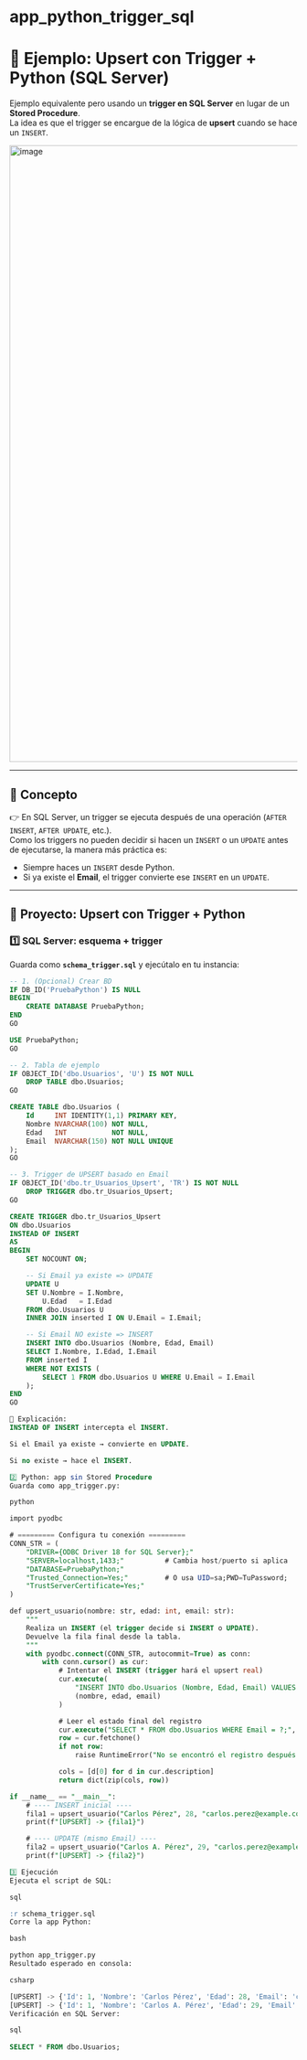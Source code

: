 # app_python_trigger_sql
# 🚀 Ejemplo: Upsert con Trigger + Python (SQL Server)

Ejemplo equivalente pero usando un **trigger en SQL Server** en lugar de un **Stored Procedure**.  
La idea es que el trigger se encargue de la lógica de **upsert** cuando se hace un `INSERT`.

<img width="1272" height="1079" alt="image" src="https://github.com/user-attachments/assets/86d866ca-29b0-491e-a776-bebd12a53175" />

---

## 📌 Concepto
👉 En SQL Server, un trigger se ejecuta después de una operación (`AFTER INSERT`, `AFTER UPDATE`, etc.).  
Como los triggers no pueden decidir si hacen un `INSERT` o un `UPDATE` antes de ejecutarse, la manera más práctica es:

- Siempre haces un `INSERT` desde Python.  
- Si ya existe el **Email**, el trigger convierte ese `INSERT` en un `UPDATE`.

---

## 📂 Proyecto: Upsert con Trigger + Python

### 1️⃣ SQL Server: esquema + trigger  

Guarda como **`schema_trigger.sql`** y ejecútalo en tu instancia:

```sql
-- 1. (Opcional) Crear BD
IF DB_ID('PruebaPython') IS NULL
BEGIN
    CREATE DATABASE PruebaPython;
END
GO

USE PruebaPython;
GO

-- 2. Tabla de ejemplo
IF OBJECT_ID('dbo.Usuarios', 'U') IS NOT NULL
    DROP TABLE dbo.Usuarios;
GO

CREATE TABLE dbo.Usuarios (
    Id     INT IDENTITY(1,1) PRIMARY KEY,
    Nombre NVARCHAR(100) NOT NULL,
    Edad   INT           NOT NULL,
    Email  NVARCHAR(150) NOT NULL UNIQUE
);
GO

-- 3. Trigger de UPSERT basado en Email
IF OBJECT_ID('dbo.tr_Usuarios_Upsert', 'TR') IS NOT NULL
    DROP TRIGGER dbo.tr_Usuarios_Upsert;
GO

CREATE TRIGGER dbo.tr_Usuarios_Upsert
ON dbo.Usuarios
INSTEAD OF INSERT
AS
BEGIN
    SET NOCOUNT ON;

    -- Si Email ya existe => UPDATE
    UPDATE U
    SET U.Nombre = I.Nombre,
        U.Edad   = I.Edad
    FROM dbo.Usuarios U
    INNER JOIN inserted I ON U.Email = I.Email;

    -- Si Email NO existe => INSERT
    INSERT INTO dbo.Usuarios (Nombre, Edad, Email)
    SELECT I.Nombre, I.Edad, I.Email
    FROM inserted I
    WHERE NOT EXISTS (
        SELECT 1 FROM dbo.Usuarios U WHERE U.Email = I.Email
    );
END
GO

📖 Explicación:
INSTEAD OF INSERT intercepta el INSERT.

Si el Email ya existe → convierte en UPDATE.

Si no existe → hace el INSERT.

2️⃣ Python: app sin Stored Procedure
Guarda como app_trigger.py:

python

import pyodbc

# ========= Configura tu conexión =========
CONN_STR = (
    "DRIVER={ODBC Driver 18 for SQL Server};"
    "SERVER=localhost,1433;"          # Cambia host/puerto si aplica
    "DATABASE=PruebaPython;"
    "Trusted_Connection=Yes;"         # O usa UID=sa;PWD=TuPassword;
    "TrustServerCertificate=Yes;"
)

def upsert_usuario(nombre: str, edad: int, email: str):
    """
    Realiza un INSERT (el trigger decide si INSERT o UPDATE).
    Devuelve la fila final desde la tabla.
    """
    with pyodbc.connect(CONN_STR, autocommit=True) as conn:
        with conn.cursor() as cur:
            # Intentar el INSERT (trigger hará el upsert real)
            cur.execute(
                "INSERT INTO dbo.Usuarios (Nombre, Edad, Email) VALUES (?, ?, ?);",
                (nombre, edad, email)
            )

            # Leer el estado final del registro
            cur.execute("SELECT * FROM dbo.Usuarios WHERE Email = ?;", (email,))
            row = cur.fetchone()
            if not row:
                raise RuntimeError("No se encontró el registro después del upsert.")

            cols = [d[0] for d in cur.description]
            return dict(zip(cols, row))

if __name__ == "__main__":
    # ---- INSERT inicial ----
    fila1 = upsert_usuario("Carlos Pérez", 28, "carlos.perez@example.com")
    print(f"[UPSERT] -> {fila1}")

    # ---- UPDATE (mismo Email) ----
    fila2 = upsert_usuario("Carlos A. Pérez", 29, "carlos.perez@example.com")
    print(f"[UPSERT] -> {fila2}")

3️⃣ Ejecución
Ejecuta el script de SQL:

sql

:r schema_trigger.sql
Corre la app Python:

bash

python app_trigger.py
Resultado esperado en consola:

csharp

[UPSERT] -> {'Id': 1, 'Nombre': 'Carlos Pérez', 'Edad': 28, 'Email': 'carlos.perez@example.com'}
[UPSERT] -> {'Id': 1, 'Nombre': 'Carlos A. Pérez', 'Edad': 29, 'Email': 'carlos.perez@example.com'}
Verificación en SQL Server:

sql
    
SELECT * FROM dbo.Usuarios;
